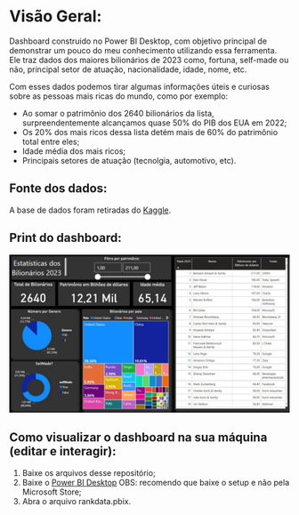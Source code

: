 # Visão Geral:

Dashboard construido no Power BI Desktop, com objetivo principal de demonstrar um pouco do meu conhecimento utilizando essa ferramenta. Ele traz dados dos maiores bilionários de 2023 como, fortuna, self-made ou não, principal setor de atuação, nacionalidade, idade, nome, etc. 

Com esses dados podemos tirar algumas informações úteis e curiosas sobre as pessoas mais ricas do mundo, como por exemplo: 

- Ao somar o patrimônio dos 2640 bilionários da lista, surpreendentemente alcançamos quase 50% do PIB dos EUA em 2022;
- Os 20% dos mais ricos dessa lista detém mais de 60% do patrimônio total entre eles;
- Idade média dos mais ricos;
- Principais setores de atuação (tecnolgia, automotivo, etc).

## Fonte dos dados:

A base de dados foram retiradas do [Kaggle](https://www.kaggle.com/). 

## Print do dashboard:

![This is an alt text.](picture.jpg)

## Como visualizar o dashboard na sua máquina (editar e interagir):

1. Baixe os arquivos desse repositório;
2. Baixe o [Power BI Desktop](https://powerbi.microsoft.com/pt-br/desktop/) OBS: recomendo que baixe o setup e não pela Microsoft Store;
3. Abra o arquivo rankdata.pbix.
